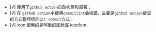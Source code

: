 - [√] 使用了`github action`自动构建和部署；
- [√] 在 `github action`中使用`commitlint`会报错，主要是`github action`提交的方式是传统的`git commit`方式；
- [√] icon 使用的是阿里的图标库 [iconfont](https://www.iconfont.cn/)
